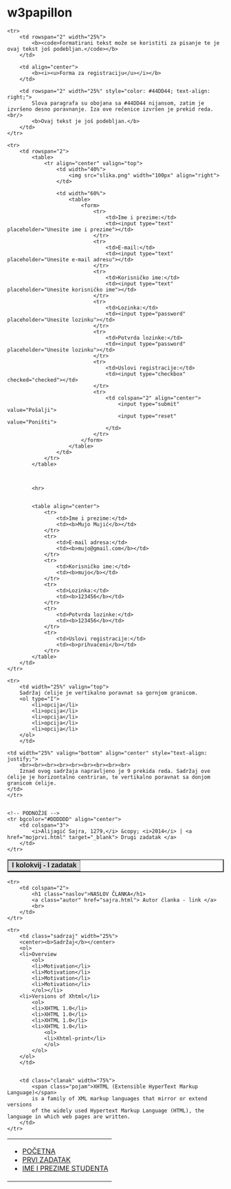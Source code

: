 # w3papillon

<html>
<head>
    <title>TFB - FORMA ZA REGISTRACIJU </title>
    <meta http-equiv="Content-Type" content="text/html; charset=utf-8">
</head>

<body> 
<table width="100%" cellspacing="default" cellpadding="2" border="2">
	<!-- ZAGLAVLJE -->
	<tr bgcolor="#DDDDDD" align="center">
		<td colspan="3">
			<font face="Arial, Tahoma, Verdana" size="3">
				<b>I kolokvij - I zadatak</b>
			</font>
		</td>
	</tr>
	
	<tr>
		<td rowspan="2" width="25%">
			<b><code>Formatirani tekst može se koristiti za pisanje te je ovaj tekst još podebljan.</code></b>
		</td>
		
		<td align="center">
			<b><i><u>Forma za registraciju</u></i></b>
		</td>
		
		<td rowspan="2" width="25%" style="color: #44DD44; text-align: right;">
			Slova paragrafa su obojana sa #44DD44 nijansom, zatim je izvršeno desno poravnanje. Iza ove rečenice izvršen je prekid reda.<br/>
			<b>Ovaj tekst je još podebljan.</b>
		</td>
	</tr>
	
	<tr>
		<td rowspan="2">
			<table>
				<tr align="center" valign="top">
					<td width="40%">
						<img src="slika.png" width="100px" align="right">
					</td>
					
					<td width="60%">
						<table>
							<form>
								<tr>
									<td>Ime i prezime:</td>
									<td><input type="text" placeholder="Unesite ime i prezime"></td>
								</tr>
								<tr>
									<td>E-mail:</td>
									<td><input type="text" placeholder="Unesite e-mail adresu"></td>
								</tr>
								<tr>
									<td>Korisničko ime:</td>
									<td><input type="text" placeholder="Unesite korisničko ime"></td>
								</tr>
								<tr>
									<td>Lozinka:</td>
									<td><input type="password" placeholder="Unesite lozinku"></td>
								</tr>
								<tr>
									<td>Potvrda lozinke:</td>
									<td><input type="password" placeholder="Unesite lozinku"></td>
								</tr>
								<tr>
									<td>Uslovi registracije:</td>
									<td><input type="checkbox" checked="checked"></td>
								</tr>
								<tr>
									<td colspan="2" align="center">
										<input type="submit" value="Pošalji">
										<input type="reset" value="Poništi">
									</td>
								</tr>
							</form>
						</table>
					</td>
				</tr>
			</table>
			
			
			
			<hr>
			
			
			<table align="center">
				<tr>
					<td>Ime i prezime:</td>
					<td><b>Mujo Mujić</b></td>
				</tr>
				<tr>
					<td>E-mail adresa:</td>
					<td><b>mujo@gmail.com</b></td>
				</tr>
				<tr>
					<td>Korisničko ime:</td>
					<td><b>mujo</b></td>
				</tr>
				<tr>
					<td>Lozinka:</td>
					<td><b>123456</b></td>
				</tr>
				<tr>
					<td>Potvrda lozinke:</td>
					<td><b>123456</b></td>
				</tr>
				<tr>
					<td>Uslovi registracije:</td>
					<td><b>prihvaćeni</b></td>
				</tr>
			</table>
		</td>
	</tr>
	
	<tr>
		<td width="25%" valign="top">
		Sadržaj ćelije je vertikalno poravnat sa gornjom granicom.
		<ol type="I">
			<li>opcija</li>
			<li>opcija</li>
			<li>opcija</li>
			<li>opcija</li>
			<li>opcija</li>
		</ol>
		</td>

	<td width="25%" valign="bottom" align="center" style="text-align: justify;">
		<br><br><br><br><br><br><br><br><br>
		Iznad ovog sadržaja napravljeno je 9 prekida reda. Sadržaj ove ćelije je horizontalno centriran, te vertikalno poravnat sa donjom granicom ćelije.
	</td>
	</tr>
	
	
	<!-- PODNOŽJE -->
	<tr bgcolor="#DDDDDD" align="center">
		<td colspan="3">
			<i>Alijagić Sajra, 1279,</i> &copy; <i>2014</i> | <a href="mojprvi.html" target="_blank"> Drugi zadatak </a>
		</td>
	</tr>
</table>
</body> 
</html>








<html>
<head>
<title>TFB</title>
<meta http-equiv="Content-Type" content="text/html; charset=utf-8">
<link rel="stylesheet" type="text/css" href="style.css"> 
</head>
<body> 

<table>
	<tr>
		<td colspan="2">
			<div class="navigacijskiDiv">
			<ul>
				<li><a href="pocetna.html">POČETNA</a></li>
				<li><a href="prvizadatak.html">PRVI ZADATAK</a></li>
				<li><a href="imeiprezime.html">IME I PREZIME STUDENTA</a></li>
			</ul>
			</div>
		</td>
	</tr>
	
	<tr>
		<td colspan="2">
			<h1 class="naslov">NASLOV ČLANKA</h1>
			<a class="autor" href="sajra.html"> Autor članka - link </a>
			<br>
		</td>
	</tr>
	
	<tr>
		<td class="sadrzaj" width="25%">
		<center><b>Sadržaj</b></center>
		<ol>
		<li>Overview
			<ol>
			<li>Motivation</li>
			<li>Motivation</li>
			<li>Motivation</li>
			<li>Motivation</li>
			</ol></li>
		<li>Versions of Xhtml</li>
			<ol>
			<li>XHTML 1.0</li>
			<li>XHTML 1.0</li>
			<li>XHTML 1.0</li>
			<li>XHTML 1.0</li>
				<ol>
				<li>Xhtml-print</li>
				</ol>
			</ol>
		</ol>
		</td>


		<td class="clanak" width="75%">
			<span class="pojam">XHTML (Extensible HyperText Markup Language)</span>
			is a family of XML markup languages that mirror or extend versions
			of the widely used Hypertext Markup Language (HTML), the language in which web pages are written. 
		</td>
	</tr>
	

</table>
</body> 
</html>
